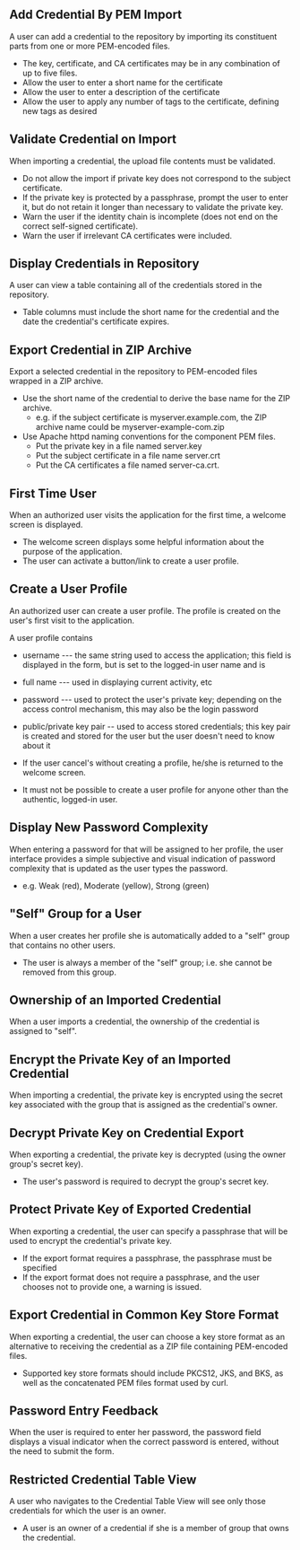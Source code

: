 Add Credential By PEM Import
----------------------------

A user can add a credential to the repository by importing its constituent 
parts from one or more PEM-encoded files.

* The key, certificate, and CA certificates may be in any combination of up 
  to five files.
* Allow the user to enter a short name for the certificate
* Allow the user to enter a description of the certificate
* Allow the user to apply any number of tags to the certificate, defining
  new tags as desired


Validate Credential on Import
-----------------------------

When importing a credential, the upload file contents must be validated.

* Do not allow the import if private key does not correspond to the subject
  certificate.
* If the private key is protected by a passphrase, prompt the user to enter
  it, but do not retain it longer than necessary to validate the private key.
* Warn the user if the identity chain is incomplete (does not end on the
  correct self-signed certificate).
* Warn the user if irrelevant CA certificates were included.


Display Credentials in Repository
---------------------------------

A user can view a table containing all of the credentials stored in the
repository.

* Table columns must include the short name for the credential and the
  date the credential's certificate expires.


Export Credential in ZIP Archive
--------------------------------

Export a selected credential in the repository to PEM-encoded files wrapped 
in a ZIP archive.

* Use the short name of the credential to derive the base name for 
the ZIP archive.
    * e.g. if the subject certificate is myserver.example.com, the ZIP archive 
      name could be myserver-example-com.zip
* Use Apache httpd naming conventions for the component PEM files.
    * Put the private key in a file named server.key
    * Put the subject certificate in a file name server.crt
    * Put the CA certificates a file named server-ca.crt.
    
First Time User
---------------

When an authorized user visits the application for the first time, a welcome
screen is displayed.

* The welcome screen displays some helpful information about the purpose
  of the application.
* The user can activate a button/link to create a user profile.


Create a User Profile
---------------------

An authorized user can create a user profile.  The profile is created on the
user's first visit to the application.

A user profile contains
* username --- the same string used to access the application; this field
  is displayed in the form, but is set to the logged-in user name and is
  
* full name --- used in displaying current activity, etc
* password --- used to protect the user's private key; depending on the 
  access control mechanism, this may also be the login password
* public/private key pair -- used to access stored credentials; this key pair
  is created and stored for the user but the user doesn't need to know about it

* If the user cancel's without creating a profile, he/she is returned to the
  welcome screen.
* It must not be possible to create a user profile for anyone other than the
  authentic, logged-in user.


Display New Password Complexity
---------------------------------

When entering a password for that will be assigned to her profile, the user
interface provides a simple subjective and visual indication of password 
complexity that is updated as the user types the password.

* e.g. Weak (red), Moderate (yellow), Strong (green)


"Self" Group for a User
-----------------------

When a user creates her profile she is automatically added to a "self" group 
that contains no other users.

* The user is always a member of the "self" group; i.e. she cannot be removed
  from this group.


Ownership of an Imported Credential
-----------------------------------

When a user imports a credential, the ownership of the credential is assigned
to "self".


Encrypt the Private Key of an Imported Credential
-------------------------------------------------

When importing a credential, the private key is encrypted using the
secret key associated with the group that is assigned as the credential's
owner.

  
Decrypt Private Key on Credential Export
----------------------------------------

When exporting a credential, the private key is decrypted (using the owner
group's secret key).

* The user's password is required to decrypt the group's secret key.

Protect Private Key of Exported Credential
------------------------------------------

When exporting a credential, the user can specify a passphrase that will be
used to encrypt the credential's private key.

* If the export format requires a passphrase, the passphrase must be specified
* If the export format does not require a passphrase, and the user chooses not
  to provide one, a warning is issued.
  

Export Credential in Common Key Store Format
--------------------------------------------

When exporting a credential, the user can choose a key store format as an
alternative to receiving the credential as a ZIP file containing PEM-encoded
files.

* Supported key store formats should include PKCS12, JKS, and BKS, as well as 
  the concatenated PEM files format used by curl.


Password Entry Feedback
-----------------------

When the user is required to enter her password, the password field displays 
a visual indicator when the correct password is entered, without the need to
submit the form.


Restricted Credential Table View
--------------------------------

A user who navigates to the Credential Table View will see only those 
credentials for which the user is an owner.

* A user is an owner of a credential if she is a member of group that owns
  the credential.
  
 


    
 
